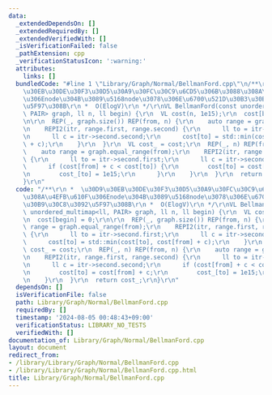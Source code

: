 ```yaml
---
data:
  _extendedDependsOn: []
  _extendedRequiredBy: []
  _extendedVerifiedWith: []
  _isVerificationFailed: false
  _pathExtension: cpp
  _verificationStatusIcon: ':warning:'
  attributes:
    links: []
  bundledCode: "#line 1 \"Library/Graph/Normal/BellmanFord.cpp\"\n/**\r\n *  \u30D9\
    \u30EB\u30DE\u30F3\u30D5\u30A9\u30FC\u30C9\u6CD5\u306B\u3088\u308A\u4EFB\u610F\
    \u306Enode\u304B\u3089\u5168node\u3078\u306E\u6700\u521D\u30B3\u30B9\u30C8\u3092\
    \u5F97\u308B\r\n *  O(ElogV)\r\n */\r\nVL BellmanFord(const unordered_multimap<ll,\
    \ PAIR> graph, ll n, ll begin) {\r\n  VL cost(n, 1e15);\r\n  cost[begin] = 0;\r\
    \n\r\n  REP(_, graph.size()) REP(from, n) {\r\n    auto range = graph.equal_range(from);\r\
    \n    REPI2(itr, range.first, range.second) {\r\n      ll to = itr->second.first;\r\
    \n      ll c = itr->second.second;\r\n      cost[to] = std::min(cost[to], cost[from]\
    \ + c);\r\n    }\r\n  }\r\n  VL cost_ = cost;\r\n  REP(_, n) REP(from, n) {\r\n\
    \    auto range = graph.equal_range(from);\r\n    REPI2(itr, range.first, range.second)\
    \ {\r\n      ll to = itr->second.first;\r\n      ll c = itr->second.second;\r\n\
    \      if (cost[from] + c < cost[to]) {\r\n        cost[to] = cost[from] + c;\r\
    \n        cost_[to] = 1e15;\r\n      }\r\n    }\r\n  }\r\n  return cost_;\r\n\
    }\r\n"
  code: "/**\r\n *  \u30D9\u30EB\u30DE\u30F3\u30D5\u30A9\u30FC\u30C9\u6CD5\u306B\u3088\
    \u308A\u4EFB\u610F\u306Enode\u304B\u3089\u5168node\u3078\u306E\u6700\u521D\u30B3\
    \u30B9\u30C8\u3092\u5F97\u308B\r\n *  O(ElogV)\r\n */\r\nVL BellmanFord(const\
    \ unordered_multimap<ll, PAIR> graph, ll n, ll begin) {\r\n  VL cost(n, 1e15);\r\
    \n  cost[begin] = 0;\r\n\r\n  REP(_, graph.size()) REP(from, n) {\r\n    auto\
    \ range = graph.equal_range(from);\r\n    REPI2(itr, range.first, range.second)\
    \ {\r\n      ll to = itr->second.first;\r\n      ll c = itr->second.second;\r\n\
    \      cost[to] = std::min(cost[to], cost[from] + c);\r\n    }\r\n  }\r\n  VL\
    \ cost_ = cost;\r\n  REP(_, n) REP(from, n) {\r\n    auto range = graph.equal_range(from);\r\
    \n    REPI2(itr, range.first, range.second) {\r\n      ll to = itr->second.first;\r\
    \n      ll c = itr->second.second;\r\n      if (cost[from] + c < cost[to]) {\r\
    \n        cost[to] = cost[from] + c;\r\n        cost_[to] = 1e15;\r\n      }\r\
    \n    }\r\n  }\r\n  return cost_;\r\n}\r\n"
  dependsOn: []
  isVerificationFile: false
  path: Library/Graph/Normal/BellmanFord.cpp
  requiredBy: []
  timestamp: '2024-08-05 00:48:43+09:00'
  verificationStatus: LIBRARY_NO_TESTS
  verifiedWith: []
documentation_of: Library/Graph/Normal/BellmanFord.cpp
layout: document
redirect_from:
- /library/Library/Graph/Normal/BellmanFord.cpp
- /library/Library/Graph/Normal/BellmanFord.cpp.html
title: Library/Graph/Normal/BellmanFord.cpp
---
```

